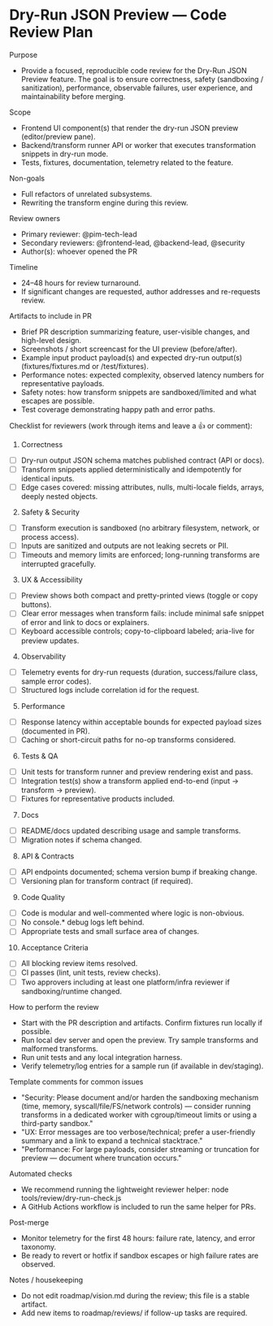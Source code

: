 # Dry-Run JSON Preview — Code Review Plan

Purpose

- Provide a focused, reproducible code review for the Dry-Run JSON Preview feature. The goal is to ensure correctness, safety (sandboxing / sanitization), performance, observable failures, user experience, and maintainability before merging.

Scope

- Frontend UI component(s) that render the dry-run JSON preview (editor/preview pane).
- Backend/transform runner API or worker that executes transformation snippets in dry-run mode.
- Tests, fixtures, documentation, telemetry related to the feature.

Non-goals

- Full refactors of unrelated subsystems.
- Rewriting the transform engine during this review.

Review owners

- Primary reviewer: @pim-tech-lead
- Secondary reviewers: @frontend-lead, @backend-lead, @security
- Author(s): whoever opened the PR

Timeline

- 24–48 hours for review turnaround.
- If significant changes are requested, author addresses and re-requests review.

Artifacts to include in PR

- Brief PR description summarizing feature, user-visible changes, and high-level design.
- Screenshots / short screencast for the UI preview (before/after).
- Example input product payload(s) and expected dry-run output(s) (fixtures/fixtures.md or /test/fixtures).
- Performance notes: expected complexity, observed latency numbers for representative payloads.
- Safety notes: how transform snippets are sandboxed/limited and what escapes are possible.
- Test coverage demonstrating happy path and error paths.

Checklist for reviewers (work through items and leave a :+1: or comment):

1) Correctness
- [ ] Dry-run output JSON schema matches published contract (API or docs).
- [ ] Transform snippets applied deterministically and idempotently for identical inputs.
- [ ] Edge cases covered: missing attributes, nulls, multi-locale fields, arrays, deeply nested objects.

2) Safety & Security
- [ ] Transform execution is sandboxed (no arbitrary filesystem, network, or process access).
- [ ] Inputs are sanitized and outputs are not leaking secrets or PII.
- [ ] Timeouts and memory limits are enforced; long-running transforms are interrupted gracefully.

3) UX & Accessibility
- [ ] Preview shows both compact and pretty-printed views (toggle or copy buttons).
- [ ] Clear error messages when transform fails: include minimal safe snippet of error and link to docs or explainers.
- [ ] Keyboard accessible controls; copy-to-clipboard labeled; aria-live for preview updates.

4) Observability
- [ ] Telemetry events for dry-run requests (duration, success/failure class, sample error codes).
- [ ] Structured logs include correlation id for the request.

5) Performance
- [ ] Response latency within acceptable bounds for expected payload sizes (documented in PR).
- [ ] Caching or short-circuit paths for no-op transforms considered.

6) Tests & QA
- [ ] Unit tests for transform runner and preview rendering exist and pass.
- [ ] Integration test(s) show a transform applied end-to-end (input -> transform -> preview).
- [ ] Fixtures for representative products included.

7) Docs
- [ ] README/docs updated describing usage and sample transforms.
- [ ] Migration notes if schema changed.

8) API & Contracts
- [ ] API endpoints documented; schema version bump if breaking change.
- [ ] Versioning plan for transform contract (if required).

9) Code Quality
- [ ] Code is modular and well-commented where logic is non-obvious.
- [ ] No console.* debug logs left behind.
- [ ] Appropriate tests and small surface area of changes.

10) Acceptance Criteria
- [ ] All blocking review items resolved.
- [ ] CI passes (lint, unit tests, review checks).
- [ ] Two approvers including at least one platform/infra reviewer if sandboxing/runtime changed.

How to perform the review

- Start with the PR description and artifacts. Confirm fixtures run locally if possible.
- Run local dev server and open the preview. Try sample transforms and malformed transforms.
- Run unit tests and any local integration harness.
- Verify telemetry/log entries for a sample run (if available in dev/staging).

Template comments for common issues

- "Security: Please document and/or harden the sandboxing mechanism (time, memory, syscall/file/FS/network controls) — consider running transforms in a dedicated worker with cgroup/timeout limits or using a third-party sandbox." 
- "UX: Error messages are too verbose/technical; prefer a user-friendly summary and a link to expand a technical stacktrace." 
- "Performance: For large payloads, consider streaming or truncation for preview — document where truncation occurs." 

Automated checks

- We recommend running the lightweight reviewer helper: node tools/review/dry-run-check.js
- A GitHub Actions workflow is included to run the same helper for PRs.

Post-merge

- Monitor telemetry for the first 48 hours: failure rate, latency, and error taxonomy.
- Be ready to revert or hotfix if sandbox escapes or high failure rates are observed.

Notes / housekeeping

- Do not edit roadmap/vision.md during the review; this file is a stable artifact.
- Add new items to roadmap/reviews/ if follow-up tasks are required.
